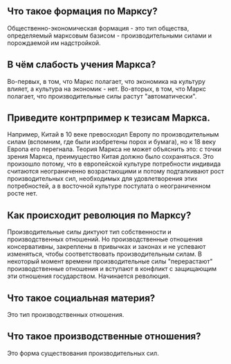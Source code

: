 ## Что такое формация по Марксу?
Общественно-экономическая формация - это тип общества, определяемый марксовым базисом - производительными силами и порождаемой им надстройкой.

## В чём слабость учения Маркса?
Во-первых, в том, что Маркс полагает, что экономика на культуру влияет, а культура на экономик - нет.
Во-вторых, в том, что Маркс полагает, что производительные силы растут "автоматически".

## Приведите контрпример к тезисам Маркса.
Например, Китай в 10 веке превосходил Европу по производительным силам (вспомним, где были изобретены порох и бумага), но к 18 веку Европа его перегнала.
Теория Маркса не может объяснить это: с точки зрения Маркса, преимущество Китая должно было сохраняться.
Это произошло потому, что в европейской культуре потребности индивида считаются неограниченно возрастающими и потому подталкивают рост производительных сил, необходимых для удовлетворения этих потребностей, а в восточной культуре постулата о неограниченном росте нет.

## Как происходит революция по Марксу?
Производительные силы диктуют тип собственности и производственных отношений.
Но производственные отношения консервативны, закреплены в привычках и законах и не успевают изменяться, чтобы соответствовать производительным силам.
В некоторый момент времени производительные силы "перерастают" производственные отношения и вступают в конфликт с защищающим эти отношения государством.
Начинается революция.

## Что такое социальная материя?
Это тип производственных отношения.

## Что такое производственные отношения?

Это форма существования производительных сил.
